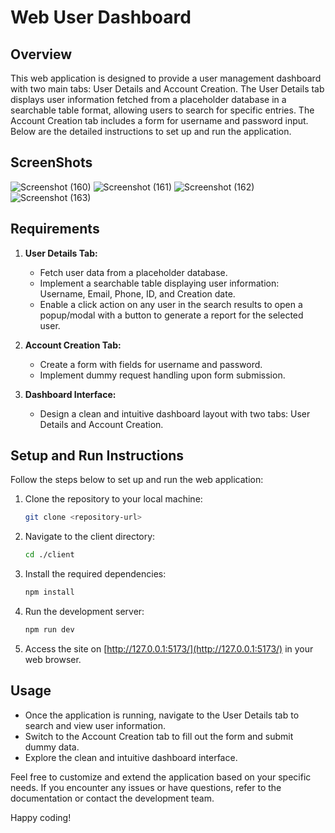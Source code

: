 # Web User Dashboard

## Overview

This web application is designed to provide a user management dashboard with two main tabs: User Details and Account Creation. The User Details tab displays user information fetched from a placeholder database in a searchable table format, allowing users to search for specific entries. The Account Creation tab includes a form for username and password input. Below are the detailed instructions to set up and run the application.


## ScreenShots

![Screenshot (160)](https://github.com/shravan-das/UserDashboard/assets/100745475/a1516b71-9e53-44fa-ad59-cd22d1b02fd3)
![Screenshot (161)](https://github.com/shravan-das/UserDashboard/assets/100745475/b7f62a1d-c874-464b-8c39-1c45021925bb)
![Screenshot (162)](https://github.com/shravan-das/UserDashboard/assets/100745475/462db2ad-504d-4130-a315-a6ce21f12367)
![Screenshot (163)](https://github.com/shravan-das/UserDashboard/assets/100745475/50ac5999-7425-4245-966b-a29b8eddc734)


## Requirements

1. **User Details Tab:**
   - Fetch user data from a placeholder database.
   - Implement a searchable table displaying user information: Username, Email, Phone, ID, and Creation date.
   - Enable a click action on any user in the search results to open a popup/modal with a button to generate a report for the selected user.

2. **Account Creation Tab:**
   - Create a form with fields for username and password.
   - Implement dummy request handling upon form submission.

3. **Dashboard Interface:**
   - Design a clean and intuitive dashboard layout with two tabs: User Details and Account Creation.

## Setup and Run Instructions

Follow the steps below to set up and run the web application:

1. Clone the repository to your local machine:

   ```bash
   git clone <repository-url>
   ```

2. Navigate to the client directory:

   ```bash
   cd ./client
   ```

3. Install the required dependencies:

   ```bash
   npm install
   ```

4. Run the development server:

   ```bash
   npm run dev
   ```

5. Access the site on [http://127.0.0.1:5173/](http://127.0.0.1:5173/) in your web browser.

## Usage

- Once the application is running, navigate to the User Details tab to search and view user information.
- Switch to the Account Creation tab to fill out the form and submit dummy data.
- Explore the clean and intuitive dashboard interface.

Feel free to customize and extend the application based on your specific needs. If you encounter any issues or have questions, refer to the documentation or contact the development team.

Happy coding!
